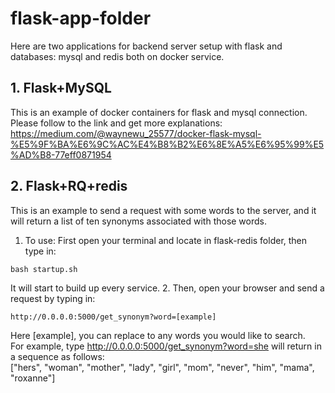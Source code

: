# flask-app-folder
Here are two applications for backend server setup with flask and databases: mysql and redis both on docker service.

## 1. Flask+MySQL
This is an example of docker containers for flask and mysql connection. <br>
Please follow to the link and get more explanations:<br>
https://medium.com/@waynewu_25577/docker-flask-mysql-%E5%9F%BA%E6%9C%AC%E4%B8%B2%E6%8E%A5%E6%95%99%E5%AD%B8-77eff0871954

## 2. Flask+RQ+redis
This is an example to send a request with some words to the server, and it will return a list of ten synonyms associated with those words. <br>
1. To use:
First open your terminal and locate in flask-redis folder, then type in:
```
bash startup.sh
```
It will start to build up every service.
2. Then, open your browser and send a request by typing in: 
```
http://0.0.0.0:5000/get_synonym?word=[example]
```
Here \[example\], you can replace to any words you would like to search. <br>
For example, type http://0.0.0.0:5000/get_synonym?word=she will return in a sequence as follows: <br>
\["hers", "woman", "mother", "lady", "girl", "mom", "never", "him", "mama", "roxanne"\]
